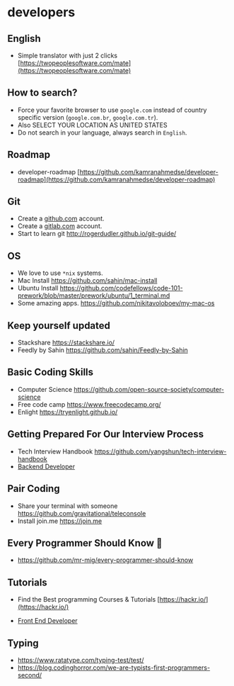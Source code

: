 # developers

## English

* Simple translator with just 2 clicks [https://twopeoplesoftware.com/mate](https://twopeoplesoftware.com/mate)

## How to search?

* Force your favorite browser to use `google.com` instead of country specific version (`google.com.br`, `google.com.tr`). 
* Also SELECT YOUR LOCATION AS UNITED STATES
* Do not search in your language, always search in `English`.

## Roadmap

* developer-roadmap [https://github.com/kamranahmedse/developer-roadmap](https://github.com/kamranahmedse/developer-roadmap)

## Git
* Create a [github.com](https://github.com) account.
* Create a [gitlab.com](https://gitlab.com) account.
* Start to learn git http://rogerdudler.github.io/git-guide/

## OS

* We love to use `*nix` systems.
* Mac Install https://github.com/sahin/mac-install
* Ubuntu Install https://github.com/codefellows/code-101-prework/blob/master/prework/ubuntu/1_terminal.md
* Some amazing apps. https://github.com/nikitavoloboev/my-mac-os

## Keep yourself updated

* Stackshare https://stackshare.io/
* Feedly by Sahin https://github.com/sahin/Feedly-by-Sahin

## Basic Coding Skills
* Computer Science https://github.com/open-source-society/computer-science
* Free code camp https://www.freecodecamp.org/
* Enlight https://tryenlight.github.io/

## Getting Prepared For Our Interview Process
* Tech Interview Handbook https://github.com/yangshun/tech-interview-handbook
* [Backend Developer](https://github.com/arialdomartini/Back-End-Developer-Interview-Questions?utm_campaign=explore-email&utm_medium=email&utm_source=newsletter&utm_term=daily)

## Pair Coding

* Share your terminal with someone https://github.com/gravitational/teleconsole
* Install join.me https://join.me

## Every Programmer Should Know 🤔
* https://github.com/mr-mig/every-programmer-should-know

## Tutorials
* Find the Best programming Courses & Tutorials [https://hackr.io/](https://hackr.io/)

* [Front End Developer](https://github.com/yangshun/front-end-interview-handbook?utm_campaign=explore-email&utm_medium=email&utm_source=newsletter&utm_term=daily)

## Typing
* https://www.ratatype.com/typing-test/test/
* https://blog.codinghorror.com/we-are-typists-first-programmers-second/
